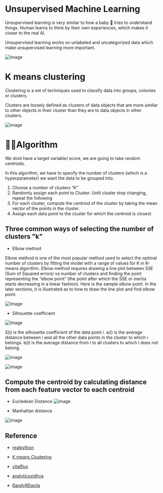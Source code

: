 
# Unsupervised Machine Learning
Unsupervised learning is very similar to how a baby 👶 tries to understand things. Human learns to think by their own experiences, which makes it closer to the real AI. 

Unsupervised learning works on unlabeled and uncategorized data which make unsupervised learning more important.

![Image](https://miro.medium.com/max/1280/1*HU617gljScDVnanadMzCcQ.gif)

# K means clustering
Clustering is a set of techniques used to classify data into groups, colonies or clusters.

 Clusters are loosely defined as clusters of data objects that are more similar to other objects in their cluster than they are to data objects in other clusters. 



![image](https://miro.medium.com/max/1400/1*qdAW1TjCN57h1lbuuzvchg.gif)



# 👩‍💻Algorithm 

We dont have a target variable/ score, we are going to take random centroids.

 In this algorithm, we have to specify the number of clusters (which is a hyperparameter) we want the data to be grouped into.  
1. Choose a number of clusters “K”
2. Randomly assign each point to Cluster.
    Until cluster stop changing, repeat the following
3. For each cluster, compute the centroid of the cluster by taking the mean vector of the points in the cluster.
4. Assign each data point to the cluster for which the centroid is closest


## Three common ways of selecting the number of clusters "k"

 - Elbow method 

Elbow method is one of the most popular method used to select the optimal number of clusters by fitting the model with a range of values for K in K-means algorithm. Elbow method requires drawing a line plot between SSE (Sum of Squared errors) vs number of clusters and finding the point representing the “elbow point” (the point after which the SSE or inertia starts decreasing in a linear fashion). Here is the sample elbow point. In the later sections, it is illustrated as to how to draw the line plot and find elbow point. 


![Image](https://editor.analyticsvidhya.com/uploads/62725cluster0.PNG)


 - Silhouette coefficient

 ![Image](https://editor.analyticsvidhya.com/uploads/45590cluster1.PNG)


 S(i) is the silhouette coefficient of the data point i.
a(i) is the average distance between i and all the other data points in the cluster to which i belongs.
b(i) is the average distance from i to all clusters to which i does not belong.

 ![image](https://editor.analyticsvidhya.com/uploads/90733cluster2.PNG)

![image](https://editor.analyticsvidhya.com/uploads/56608cluster3.PNG)


## Compute the centroid by calculating distance from each feature vector to each centroid 

 -  Eucledean Distance
![image](https://www.gstatic.com/education/formulas2/443397389/en/euclidean_distance.svg)

 - Manhattan distance 


![image](https://cdn-images-1.medium.com/max/800/1*-xXnL0liqSl-flWgCTFbiw.png)




## Reference

- [realpython](https://realpython.com/k-means-clustering-python/)

- [K means Clustering](https://datascienceplus.com/k-means-clustering/#:~:text=Finding%20a%20K%2Dvalue&text=First%20of%20all%20compute%20the,as%20disortation%20will%20be%20small.)

- [vitalflux](https://vitalflux.com/k-means-elbow-point-method-sse-inertia-plot-python/#:~:text=Elbow%20method%20is%20used%20to,errors%20vs%20number%20of%20clusters.)

- [analyticsvidhya](https://www.analyticsvidhya.com/blog/2021/05/k-mean-getting-the-optimal-number-of-clusters)

- [RandyRDavila](https://youtu.be/hBnGg74qn5c)

